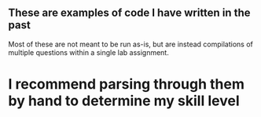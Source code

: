 ## These are examples of code I have written in the past
Most of these are not meant to be run as-is, but are instead compilations of multiple questions within a single lab assignment.
# I recommend parsing through them by hand to determine my skill level
